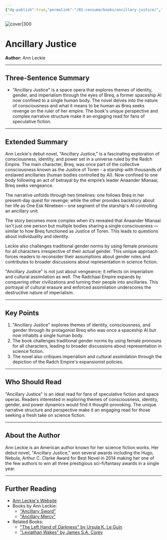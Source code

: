 ```yaml
---
{"dg-publish":true,"permalink":"/01-consume/books/ancillary-justice/","title":"Ancillary Justice","tags":["science-fiction","artificial-intelligence","gender-identity","space-opera","social-justice"]}
---
```



![cover|300](http://books.google.com/books/content?id=obAHf43THvQC&printsec=frontcover&img=1&zoom=1&source=gbs_api)

# Ancillary Justice
**Author:** Ann Leckie

---

## Three-Sentence Summary
- "Ancillary Justice" is a space opera that explores themes of identity, gender, and imperialism through the eyes of Breq, a former spaceship AI now confined to a single human body. The novel delves into the nature of consciousness and what it means to be human as Breq seeks revenge on the ruler of her empire. The book's unique perspective and complex narrative structure make it an engaging read for fans of speculative fiction.

---

## Extended Summary
Ann Leckie's debut novel, "Ancillary Justice," is a fascinating exploration of consciousness, identity, and power set in a universe ruled by the Radch Empire. The main character, Breq, was once part of the collective consciousness known as the Justice of Toren - a starship with thousands of enslaved ancillaries (human bodies controlled by AI). Now confined to one body following an act of betrayal by the empire’s leader Anaander Mianaai, Breq seeks vengeance.

The narrative unfolds through two timelines: one follows Breq in her present-day quest for revenge; while the other provides backstory about her life as One Esk Nineteen – one segment of the starship's AI controlling an ancillary unit.

The story becomes more complex when it’s revealed that Anaander Mianaai isn't just one person but multiple bodies sharing a single consciousness — similar to how Breq functioned as Justice of Toren. This leads to questions about individuality and identity.

Leckie also challenges traditional gender norms by using female pronouns for all characters irrespective of their actual gender. This unique approach forces readers to reconsider their assumptions about gender roles and contributes to broader discussions about representation in science fiction.

"Ancillary Justice" is not just about vengeance; it reflects on imperialism and cultural assimilation as well. The Radchaai Empire expands by conquering other civilizations and turning their people into ancillaries. This portrayal of cultural erasure and enforced assimilation underscores the destructive nature of imperialism.

---

## Key Points
1. "Ancillary Justice" explores themes of identity, consciousness, and gender through its protagonist Breq who was once a spaceship AI but now inhabits a single human body.
2. The book challenges traditional gender norms by using female pronouns for all characters, leading to broader discussions about representation in science fiction.
3. The novel also critiques imperialism and cultural assimilation through the depiction of the Radch Empire's expansionist policies.

---

## Who Should Read
"Ancillary Justice" is an ideal read for fans of speculative fiction and space operas. Readers interested in exploring themes of consciousness, identity, gender, and power dynamics would find it thought-provoking. The unique narrative structure and perspective make it an engaging read for those seeking a fresh take on science fiction.

---

## About the Author
Ann Leckie is an American author known for her science fiction works. Her debut novel, "Ancillary Justice," won several awards including the Hugo, Nebula, Arthur C. Clarke Award for Best Novel in 2014 making her one of the few authors to win all three prestigious sci-fi/fantasy awards in a single year.

---

## Further Reading
- [Ann Leckie's Website](https://www.annleckie.com/)
- Books by Ann Leckie:
  - ["Ancillary Sword"](https://example.com)
  - ["Ancillary Mercy"](https://example.com)
- Related Books:
  - ["The Left Hand of Darkness" by Ursula K. Le Guin](https://example.com)
  - ["Leviathan Wakes" by James S.A. Corey](https://example.com)
